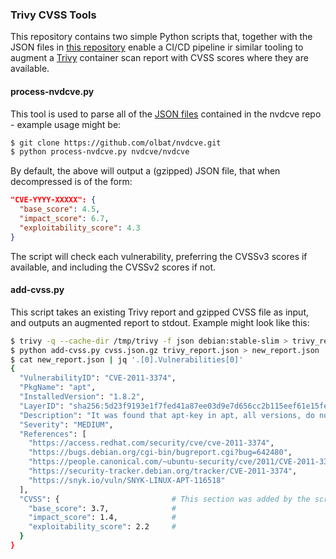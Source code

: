 ### Trivy CVSS Tools

This repository contains two simple Python scripts that, together with the JSON files in [this repository](https://github.com/olbat/nvdcve) enable a CI/CD pipeline ir similar tooling to augment a [Trivy](https://github.com/aquasecurity/trivy) container scan report with CVSS scores where they are available.

#### process-nvdcve.py

This tool is used to parse all of the [JSON files](https://github.com/olbat/nvdcve/tree/master/nvdcve) contained in the nvdcve repo - example usage might be:

```bash
$ git clone https://github.com/olbat/nvdcve.git
$ python process-nvdcve.py nvdcve/nvdcve
```

By default, the above will output a (gzipped) JSON file, that when decompressed is of the form:

```json
"CVE-YYYY-XXXXX": {
  "base_score": 4.5,
  "impact_score": 6.7,
  "exploitability_score": 4.3
}
```

The script will check each vulnerability, preferring the CVSSv3 scores if available, and including the CVSSv2 scores if not.

#### add-cvss.py

This script takes an existing Trivy report and gzipped CVSS file as input, and outputs an augmented report to stdout. Example might look like this:

```bash
$ trivy -q --cache-dir /tmp/trivy -f json debian:stable-slim > trivy_report.json
$ python add-cvss.py cvss.json.gz trivy_report.json > new_report.json
$ cat new_report.json | jq '.[0].Vulnerabilities[0]'
{
  "VulnerabilityID": "CVE-2011-3374",
  "PkgName": "apt",
  "InstalledVersion": "1.8.2",
  "LayerID": "sha256:5d23f9193e1f7fed41a87ee03d9e7d656cc2b115eef61e15fe5517c4578bbeac",
  "Description": "It was found that apt-key in apt, all versions, do not correctly validate gpg keys with the master keyring, leading to a potential man-in-the-middle attack.",
  "Severity": "MEDIUM",
  "References": [
    "https://access.redhat.com/security/cve/cve-2011-3374",
    "https://bugs.debian.org/cgi-bin/bugreport.cgi?bug=642480",
    "https://people.canonical.com/~ubuntu-security/cve/2011/CVE-2011-3374.html",
    "https://security-tracker.debian.org/tracker/CVE-2011-3374",
    "https://snyk.io/vuln/SNYK-LINUX-APT-116518"
  ],
  "CVSS": {                         # This section was added by the script
    "base_score": 3.7,              #
    "impact_score": 1.4,            #
    "exploitability_score": 2.2     #
  }
}
```
